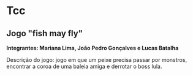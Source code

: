 # Tcc
##  Jogo "fish may fly"
**Integrantes: Mariana Lima, João Pedro Gonçalves e Lucas Batalha** 	

Descrição do jogo: jogo em que um peixe precisa passar por monstros, encontrar a coroa de uma baleia amiga e derrotar o boss lula.

